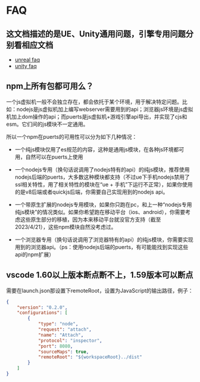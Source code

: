 # FAQ

## 这文档描述的是UE、Unity通用问题，引擎专用问题分别看相应文档

* [unreal faq](unreal/zhcn/faq.md)
* [unity faq](unity/zhcn/faq.md)

## npm上所有包都可用么？

一个js虚拟机一般不会独立存在，都会依托于某个环境，用于解决特定问题。比如：nodejs是js虚拟机加上编写webserver需要用到的api；浏览器js环境是js虚拟机加上dom操作的api；而puerts是js虚拟机+游戏引擎api导出，并实现了cjs和esm。它们间的js模块不一定通用。

所以一个npm在puerts的可用性可以分为如下几种情况：

* 一个纯js模块仅用了es规范的内容，这种是通用js模块，在各种js环境都可用，自然可以在puerts上使用

* 一个nodejs专用（换句话说调用了nodejs特有的api）的纯js模块，推荐使用nodejs后端的puerts，大多数这种模块都支持（不过ue下手机nodejs禁用了ssl相关特性，用了相关特性的模块在“ue + 手机”下运行不正常），如果你使用的是v8后端或者quickjs后端，你需要自己实现用到的nodejs api。

* 一个带原生扩展的nodejs专用模块，如果你只跑在pc，和上一种“nodejs专用纯js模块”的情况类似。如果你希望跑在移动平台（ios、android），你需要考虑这些原生部分的移植，因为本来移动平台就没官方支持（截至2023/4/21），这些npm模块自然没考虑过。

* 一个浏览器专用（换句话说调用了浏览器特有的api）的纯js模块，你需要实现用到的浏览器api。（ps：使用nodejs后端的puerts，有可能能找到实现这些api的npm扩展）

## vscode 1.60以上版本断点断不上，1.59版本可以断点

需要在launch.json那设置下remoteRoot，设置为JavaScript的输出路径，例子：

~~~json
{
    "version": "0.2.0",
    "configurations": [
        {
            "type": "node",
            "request": "attach",
            "name": "Attach",
            "protocol": "inspector",
            "port": 8080,
            "sourceMaps": true,
            "remoteRoot": "${workspaceRoot}../dist"
        }
    ]
}
~~~
